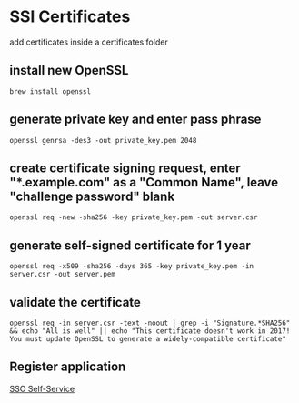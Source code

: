 # SSl Certificates

add certificates inside a certificates folder

## install new OpenSSL
```
brew install openssl
```

## generate private key and enter pass phrase
```
openssl genrsa -des3 -out private_key.pem 2048
```

## create certificate signing request, enter "*.example.com" as a "Common Name", leave "challenge password" blank
```
openssl req -new -sha256 -key private_key.pem -out server.csr
```

## generate self-signed certificate for 1 year
```
openssl req -x509 -sha256 -days 365 -key private_key.pem -in server.csr -out server.pem
```

## validate the certificate
```
openssl req -in server.csr -text -noout | grep -i "Signature.*SHA256" && echo "All is well" || echo "This certificate doesn't work in 2017! You must update OpenSSL to generate a widely-compatible certificate"
```

## Register application

[SSO Self-Service](https://w3.innovate.ibm.com/tools/sso/home.html)
